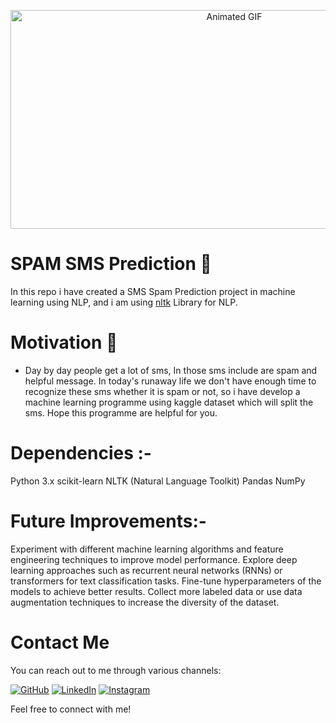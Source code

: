   <p align="center">
  <img src="https://www.openphone.com/blog/wp-content/uploads/2023/08/A-bridge-too-far-300x158@2x.webp" alt="Animated GIF" width="700" height="350">
  </p>
  
  
# SPAM SMS Prediction :notebook:
In this repo i have created a SMS Spam Prediction project in machine learning using NLP, and i am using [nltk](https://pypi.org/project/nltk/) Library for NLP.



# Motivation :monocle_face:
  - Day by day people get a lot of sms, In those sms include are spam and helpful message. In today's runaway life we don't have enough time to recognize these sms whether it is spam or not, so i have develop a machine learning programme using kaggle dataset which will split the sms. Hope this programme are helpful for you. 

# Dependencies :- 
  Python 3.x 
  scikit-learn
  NLTK (Natural Language Toolkit)
  Pandas
  NumPy
  
# Future Improvements:- 
 Experiment with different machine learning algorithms and feature engineering techniques to improve model performance.
 Explore deep learning approaches such as recurrent neural networks (RNNs) or transformers for text classification tasks.
 Fine-tune hyperparameters of the models to achieve better results.
 Collect more labeled data or use data augmentation techniques to increase the diversity of the dataset.

# Contact Me

You can reach out to me through various channels:

[![GitHub](https://img.shields.io/badge/GitHub-Profile-blue?style=flat-square&logo=github)](https://github.com/dineshsingh099)
[![LinkedIn](https://img.shields.io/badge/LinkedIn-Profile-blue?style=flat-square&logo=linkedin)](https://www.linkedin.com/in/dinesh-singh-17a454262?utm_source=share&utm_campaign=share_via&utm_content=profile&utm_medium=android_app)
[![Instagram](https://img.shields.io/badge/Instagram-Profile-blue?style=flat-square&logo=instagram)](https://www.instagram.com/dineshsingh_007)

Feel free to connect with me!
